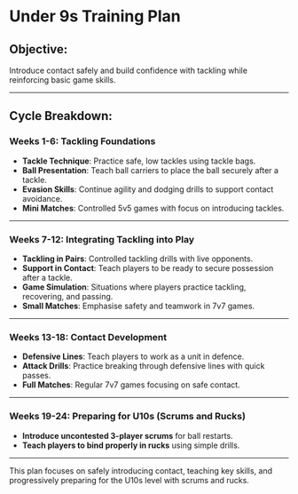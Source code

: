 # **Under 9s Training Plan**

## **Objective:**
Introduce contact safely and build confidence with tackling while reinforcing basic game skills.

---

## **Cycle Breakdown:**

### **Weeks 1-6: Tackling Foundations**

- **Tackle Technique**: Practice safe, low tackles using tackle bags.
- **Ball Presentation**: Teach ball carriers to place the ball securely after a tackle.
- **Evasion Skills**: Continue agility and dodging drills to support contact avoidance.
- **Mini Matches**: Controlled 5v5 games with focus on introducing tackles.

---

### **Weeks 7-12: Integrating Tackling into Play**

- **Tackling in Pairs**: Controlled tackling drills with live opponents.
- **Support in Contact**: Teach players to be ready to secure possession after a tackle.
- **Game Simulation**: Situations where players practice tackling, recovering, and passing.
- **Small Matches**: Emphasise safety and teamwork in 7v7 games.

---

### **Weeks 13-18: Contact Development**

- **Defensive Lines**: Teach players to work as a unit in defence.
- **Attack Drills**: Practice breaking through defensive lines with quick passes.
- **Full Matches**: Regular 7v7 games focusing on safe contact.

---

### **Weeks 19-24: Preparing for U10s (Scrums and Rucks)**

- **Introduce uncontested 3-player scrums** for ball restarts.
- **Teach players to bind properly in rucks** using simple drills.

---

This plan focuses on safely introducing contact, teaching key skills, and progressively preparing for the U10s level with scrums and rucks.